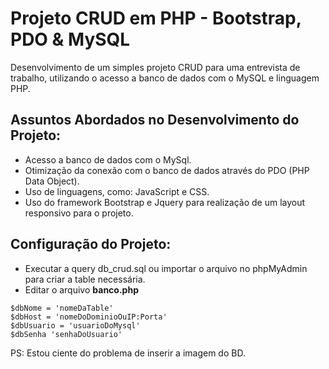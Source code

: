 # Projeto CRUD em PHP - Bootstrap, PDO & MySQL

Desenvolvimento de um simples projeto CRUD para uma entrevista de trabalho, utilizando o acesso a banco de dados com o MySQL e linguagem PHP.

## Assuntos Abordados no Desenvolvimento do Projeto:

- Acesso a banco de dados com o MySql.
- Otimização da conexão com o banco de dados através do PDO (PHP Data Object).
- Uso de linguagens, como: JavaScript e CSS.
- Uso do framework Bootstrap e Jquery para realização de um layout responsivo para o projeto.

## Configuração do Projeto:

- Executar a query db_crud.sql ou importar o arquivo no phpMyAdmin para criar a table necessária.
- Editar o arquivo **banco.php** 

```
$dbNome = 'nomeDaTable' 
$dbHost = 'nomeDoDominioOuIP:Porta' 
$dbUsuario = 'usuarioDoMysql' 
$dbSenha 'senhaDoUsuario'

```


PS: Estou ciente do problema de inserir a imagem do BD.